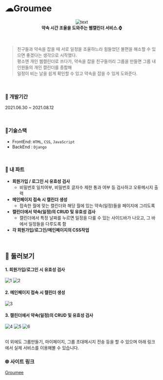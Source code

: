 # ☁Groumee 
<p align="center">
  <img src="https://user-images.githubusercontent.com/65762283/181059931-3b9638c4-8831-4187-85f3-fee4dcb133cf.png" alt="text"/><br/>
  <b>약속 시간 조율을 도와주는 웹캘린더 서비스.⌚</b>
</p><br/>  

> 친구들과 약속을 잡을 때 서로 일정을 조율하느라 힘들었던 불편을 해소할 수 있으면 좋겠다는 생각으로 시작했다.  
> 평소엔 개인 웹캘린더로 쓰다가, 약속을 잡을 친구들끼리 그룹을 만들면 그룹 내 인원들의 개인 캘린더를 종합해  
> 일정이 비는 날을 쉽게 확인할 수 있고 약속을 잡을 수 있게 도와준다.

<br/>  

### 📅 개발기간  
   2021.06.30 ~ 2021.08.12
  
<br/>  

### 🔧기술스택
- FrontEnd: `HTML`, `CSS`, `JavaScript`
- BackEnd : `Django`  

<br/>  

### 💪 내 파트
- **회원가입 / 로그인 시 유효성 검사**
    - 비밀번호 일치여부, 비밀번호 글자수 제한 통과 여부 등 검사하고 오류메시지 출력
- **메인페이지 접속 시 캘린더 생성**
    - 접속한 월에 맞는 캘린더와 해당 월에 있는 약속(일정)들을 페이지에 그리도록
- **캘린더에서 약속(일정)의 CRUD 및 유효성 검사**
    - 캘린더에서 특정 날짜를 누르면 일정을 다룰 수 있는 사이드바가 나오고, 그 바에서 일정들을 다루도록 함
- **각 회원가입/로그인/메인페이지의 CSS작업**  
  
<br/>  

## 👀 둘러보기
#### 1. 회원가입/로그인 시 유효성 검사
![1](https://user-images.githubusercontent.com/65762283/181063890-84645367-6908-47e0-a554-db58574382c3.png)
![2](https://user-images.githubusercontent.com/65762283/181063911-78aa9358-1f1a-429a-b58f-2b6a0e11a4c4.png)  
#### 2. 메인페이지 접속 시 캘린더 생성
![3](https://user-images.githubusercontent.com/65762283/181064904-3cbf2d67-5e34-4035-b644-e7b5647a3d16.png)
#### 3. 캘린더에서 약속(일정)의 CRUD 및 유효성 검사
![4](https://user-images.githubusercontent.com/65762283/181065395-54f75824-49a5-4ec3-9193-21b337d595c8.png)
![5](https://user-images.githubusercontent.com/65762283/181065861-22680201-2962-4709-9d8c-7561ac75671f.png)
![6](https://user-images.githubusercontent.com/65762283/181065872-5d248f1b-eed8-41d2-9094-9d7b2e6356f2.png)

<br/>  
이 외에도 그룹만들기, 마이페이지, 그룹 초대메시지 전송 등을 할 수 있으며  
아래 링크에서 실제 서비스를 이용해볼 수 있습니다.  

### 🌐 사이트 링크
[Groumee](https://dkugroumee.herokuapp.com/)
